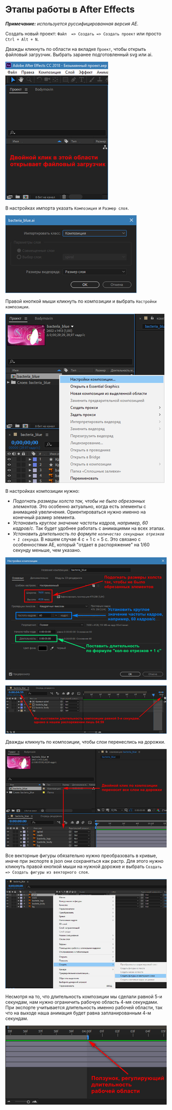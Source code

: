 # Этапы работы в After Effects

***Примечание:*** *используется руссифицированная версия AE.*

Создать новый проект: `Файл  => Создать => Создать проект` или просто `Ctrl + Alt + N`.

Дважды кликнуть по области на вкладке `Проект`, чтобы открыть файловый загрузчик. Выбрать заранее подготовленный svg или ai.

![](/assets/ae_01.jpg)

В настройках импорта указать `Композиция` и `Размер слоя`.

![](/assets/ae_02.jpg)

Правой кнопкой мыши кликнуть по композиции и выбрать `Настройки композиции`. 

![](/assets/ae_03.jpg)

В настройках композиции нужно:
- *Подогнать размеры холста так, чтобы не было обрезанных элементов.* Это особенно актуально, когда есть элементы с анимацией увеличения. Ориентироваться нужно именно на конечный размер элемента.
- *Установить круглое значение частоты кадров, например, 60 кадров/с.* Так будет удобнее работать с анимациями на всех этапах.
- *Установить длительность по формуле `количество секундных отрезков + 1 секунда`.* В нашем случае 4 с + 1 с = 5 с. Это связано с особенностями AE, который "отдает в распоряжение" на 1/60 секунду меньше, чем указано.
 
![](/assets/ae_04.jpg)

![](/assets/ae_05.jpg)

Дважды кликнуть по композиции, чтобы слои перенеслись на дорожки.

![](/assets/ae_06.jpg)

Все векторные фигуры обязательно нужно преобразовать в кривые, иначе при экспорте в json они сохраняться как растр. Для этого нужно кликнуть правой кнопкой мыши на нужной дорожке и выбрать `Создать => Создать фигуры из векторного слоя`.

![](/assets/ae_07.jpg)

Несмотря на то, что длительность композиции мы сделали равной 5-и секундам, нам нужно ограничить рабочую область 4-мя секундами. При экспорте учитывается длительность именно рабочей области, так что на выходе наша анимация будет равна запланированным 4-м секундам.

![](/assets/ae_08.jpg)